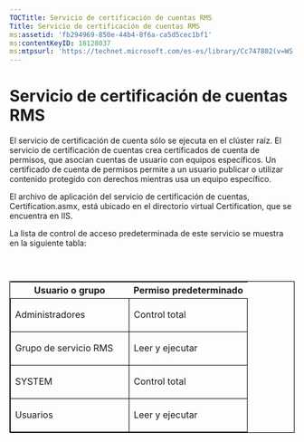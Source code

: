 ```yaml
---
TOCTitle: Servicio de certificación de cuentas RMS
Title: Servicio de certificación de cuentas RMS
ms:assetid: 'fb294969-850e-44b4-8f6a-ca5d5cec1bf1'
ms:contentKeyID: 18128037
ms:mtpsurl: 'https://technet.microsoft.com/es-es/library/Cc747802(v=WS.10)'
---
```


Servicio de certificación de cuentas RMS
========================================

El servicio de certificación de cuenta sólo se ejecuta en el clúster raíz. El servicio de certificación de cuentas crea certificados de cuenta de permisos, que asocian cuentas de usuario con equipos específicos. Un certificado de cuenta de permisos permite a un usuario publicar o utilizar contenido protegido con derechos mientras usa un equipo específico.

El archivo de aplicación del servicio de certificación de cuentas, Certification.asmx, está ubicado en el directorio virtual Certification, que se encuentra en IIS.

La lista de control de acceso predeterminada de este servicio se muestra en la siguiente tabla:

###  

<p> </p>
<table style="border:1px solid black;">
<colgroup>
<col width="50%" />
<col width="50%" />
</colgroup>
<thead>
<tr class="header">
<th>Usuario o grupo</th>
<th>Permiso predeterminado</th>
</tr>
</thead>
<tbody>
<tr class="odd">
<td style="border:1px solid black;"><p>Administradores</p></td>
<td style="border:1px solid black;"><p>Control total</p></td>
</tr>
<tr class="even">
<td style="border:1px solid black;"><p>Grupo de servicio RMS</p></td>
<td style="border:1px solid black;"><p>Leer y ejecutar</p></td>
</tr>
<tr class="odd">
<td style="border:1px solid black;"><p>SYSTEM</p></td>
<td style="border:1px solid black;"><p>Control total</p></td>
</tr>
<tr class="even">
<td style="border:1px solid black;"><p>Usuarios</p></td>
<td style="border:1px solid black;"><p>Leer y ejecutar</p></td>
</tr>
</tbody>
</table>
